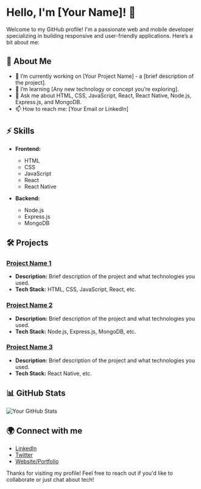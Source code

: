 # Hello, I'm [Your Name]! 👋

Welcome to my GitHub profile! I'm a passionate web and mobile developer specializing in building responsive and user-friendly applications. Here’s a bit about me:

## 🌱 About Me

- 🔭 I’m currently working on [Your Project Name] - a [brief description of the project].
- 🌱 I’m learning [Any new technology or concept you’re exploring].
- 💬 Ask me about HTML, CSS, JavaScript, React, React Native, Node.js, Express.js, and MongoDB.
- 📫 How to reach me: [Your Email or LinkedIn]

## ⚡ Skills

- **Frontend:**
  - HTML
  - CSS
  - JavaScript
  - React
  - React Native

- **Backend:**
  - Node.js
  - Express.js
  - MongoDB

## 🛠️ Projects

### [Project Name 1](link-to-your-project)
- **Description:** Brief description of the project and what technologies you used.
- **Tech Stack:** HTML, CSS, JavaScript, React, etc.
  
### [Project Name 2](link-to-your-project)
- **Description:** Brief description of the project and what technologies you used.
- **Tech Stack:** Node.js, Express.js, MongoDB, etc.

### [Project Name 3](link-to-your-project)
- **Description:** Brief description of the project and what technologies you used.
- **Tech Stack:** React Native, etc.

## 📊 GitHub Stats

![Your GitHub Stats](https://github-readme-stats.vercel.app/api?username=YOUR_GITHUB_USERNAME&show_icons=true&theme=radical)

## 🌍 Connect with me

- [LinkedIn](your-linkedin-url)
- [Twitter](your-twitter-url)
- [Website/Portfolio](your-website-url)

Thanks for visiting my profile! Feel free to reach out if you'd like to collaborate or just chat about tech!

